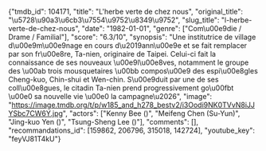 {"tmdb_id": 104171, "title": "L'herbe verte de chez nous", "original_title": "\u5728\u90a3\u6cb3\u7554\u9752\u8349\u9752", "slug_title": "l-herbe-verte-de-chez-nous", "date": "1982-01-01", "genre": ["Com\u00e9die / Drame / Familial"], "score": "6.3/10", "synopsis": "Une institutrice de village d\u00e9m\u00e9nage en cours d\u2019ann\u00e9e et se fait remplacer par son fr\u00e8re, Ta-nien, originaire de Taipei. Celui-ci fait la connaissance de ses nouveaux \u00e9l\u00e8ves, notamment le groupe des \u00ab trois mousquetaires \u00bb compos\u00e9 des espi\u00e8gles Cheng-kuo, Chin-shui et Wen-chin. S\u00e9duit par une de ses coll\u00e8gues, le citadin Ta-nien prend progressivement go\u00fbt \u00e0 sa nouvelle vie \u00e0 la campagne\u2026", "image": "https://image.tmdb.org/t/p/w185_and_h278_bestv2/i3Oodi9NK0TVvN8iJJYSbc7CW6Y.jpg", "actors": ["Kenny Bee ()", "Meifeng Chen (Su-Yun)", "Jing-kuo Yen ()", "Tsung-Sheng Lee ()"], "comments": [], "recommandations_id": [159862, 206796, 315018, 142724], "youtube_key": "feyVJ81T4kU"}